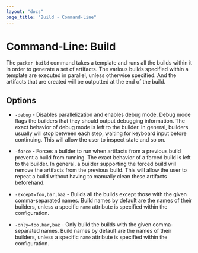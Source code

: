 ```yaml
---
layout: "docs"
page_title: "Build - Command-Line"
---
```


# Command-Line: Build

The `packer build` command takes a template and runs all the builds within
it in order to generate a set of artifacts. The various builds specified within
a template are executed in parallel, unless otherwise specified. And the
artifacts that are created will be outputted at the end of the build.

## Options

* `-debug` - Disables parallelization and enables debug mode. Debug mode flags
  the builders that they should output debugging information. The exact behavior
  of debug mode is left to the builder. In general, builders usually will stop
  between each step, waiting for keyboard input before continuing. This will allow
  the user to inspect state and so on.

* `-force` - Forces a builder to run when artifacts from a previous build prevent
  a build from running. The exact behavior of a forced build is left to the builder.
  In general, a builder supporting the forced build will remove the artifacts from
  the previous build. This will allow the user to repeat a build without having to
  manually clean these artifacts beforehand.

* `-except=foo,bar,baz` - Builds all the builds except those with the given
  comma-separated names. Build names by default are the names of their builders,
  unless a specific `name` attribute is specified within the configuration.

* `-only=foo,bar,baz` - Only build the builds with the given comma-separated
  names. Build names by default are the names of their builders, unless a
  specific `name` attribute is specified within the configuration.

